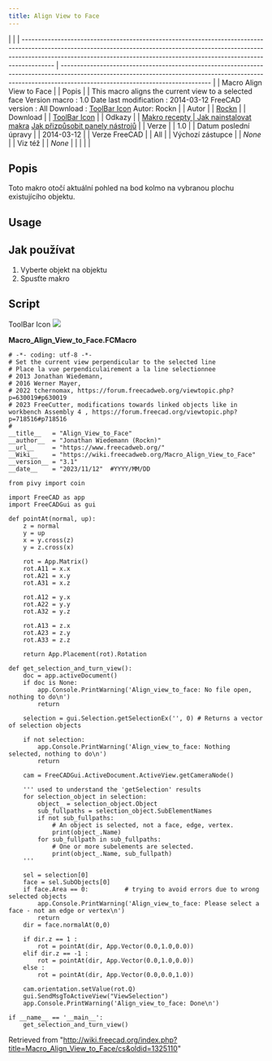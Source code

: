 ```yaml
---
title: Align View to Face
---
```


|                                                                                                                                                                                                                                                      |
| ---------------------------------------------------------------------------------------------------------------------------------------------------------------------------------------------------------------------------------------------------- | ---------------------------------------------------------------------------------------------------------------------------------------------------------------------------------------------------------- |
| Macro Align View to Face                                                                                                                                                                                                                             |
| Popis                                                                                                                                                                                                                                                |
| This macro aligns the current view to a selected face Version macro : 1.0 Date last modification : 2014-03-12 FreeCAD version : All Download : [ToolBar Icon](https://www.freecadweb.org/wiki/images/d/d7/Macro_Align_View_to_Face.png) Autor: Rockn |
| Autor                                                                                                                                                                                                                                                |
| [Rockn](/User:Rockn "User:Rockn")                                                                                                                                                                                                                    |
| Download                                                                                                                                                                                                                                             |
| [ToolBar Icon](https://www.freecadweb.org/wiki/images/d/d7/Macro_Align_View_to_Face.png)                                                                                                                                                             |
| Odkazy                                                                                                                                                                                                                                               |
| [Makro recepty                                                                                                                                                                                                                                       | ](/Macros_recipes/cs "Macros recipes/cs") [Jak nainstalovat makra](/How_to_install_macros/cs "How to install macros/cs") [Jak přizpůsobit panely nástrojů](/Customize_Toolbars/cs "Customize Toolbars/cs") |
| Verze                                                                                                                                                                                                                                                |
| 1.0                                                                                                                                                                                                                                                  |
| Datum poslední úpravy                                                                                                                                                                                                                                |
| 2014-03-12                                                                                                                                                                                                                                           |
| Verze FreeCAD                                                                                                                                                                                                                                        |
| All                                                                                                                                                                                                                                                  |
| Výchozí zástupce                                                                                                                                                                                                                                     |
| _None_                                                                                                                                                                                                                                               |
| Viz též                                                                                                                                                                                                                                              |
| _None_                                                                                                                                                                                                                                               |
|                                                                                                                                                                                                                                                      |
|                                                                                                                                                                                                                                                      |

## Popis

Toto makro otočí aktuální pohled na bod kolmo na vybranou plochu existujícího objektu.

## Usage

## Jak používat

1. Vyberte objekt na objektu
2. Spusťte makro

## Script

ToolBar Icon ![](/images/Macro_Align_View_to_Face.png)

**Macro_Align_View_to_Face.FCMacro**

```
# -*- coding: utf-8 -*-
# Set the current view perpendicular to the selected line
# Place la vue perpendiculairement a la line selectionnee
# 2013 Jonathan Wiedemann,
# 2016 Werner Mayer,
# 2022 tchernomax, https://forum.freecadweb.org/viewtopic.php?p=630019#p630019
# 2023 FreeCutter, modifications towards linked objects like in workbench Assembly 4 , https://forum.freecad.org/viewtopic.php?p=718516#p718516
#
__title__   = "Align_View_to_Face"
__author__  = "Jonathan Wiedemann (Rockn)"
__url__     = "https://www.freecadweb.org/"
__Wiki__    = "https://wiki.freecadweb.org/Macro_Align_View_to_Face"
__version__ = "3.1"
__date__    = "2023/11/12"  #YYYY/MM/DD

from pivy import coin

import FreeCAD as app
import FreeCADGui as gui

def pointAt(normal, up):
    z = normal
    y = up
    x = y.cross(z)
    y = z.cross(x)

    rot = App.Matrix()
    rot.A11 = x.x
    rot.A21 = x.y
    rot.A31 = x.z

    rot.A12 = y.x
    rot.A22 = y.y
    rot.A32 = y.z

    rot.A13 = z.x
    rot.A23 = z.y
    rot.A33 = z.z

    return App.Placement(rot).Rotation

def get_selection_and_turn_view():
	doc = app.activeDocument()
	if doc is None:
		app.Console.PrintWarning('Align_view_to_face: No file open, nothing to do\n')
		return

	selection = gui.Selection.getSelectionEx('', 0) # Returns a vector of selection objects

	if not selection:
		app.Console.PrintWarning('Align_view_to_face: Nothing selected, nothing to do\n')
		return

	cam = FreeCADGui.ActiveDocument.ActiveView.getCameraNode()

	''' used to understand the 'getSelection' results
	for selection_object in selection:
		object_ = selection_object.Object
		sub_fullpaths = selection_object.SubElementNames
		if not sub_fullpaths:
			# An object is selected, not a face, edge, vertex.
			print(object_.Name)
		for sub_fullpath in sub_fullpaths:
			# One or more subelements are selected.
			print(object_.Name, sub_fullpath)
	'''

	sel = selection[0]
	face = sel.SubObjects[0]
	if face.Area == 0:			# trying to avoid errors due to wrong selected objects
		app.Console.PrintWarning('Align_view_to_face: Please select a face - not an edge or vertex\n')
		return
	dir = face.normalAt(0,0)

	if dir.z == 1 :
	    rot = pointAt(dir, App.Vector(0.0,1.0,0.0))
	elif dir.z == -1 :
	    rot = pointAt(dir, App.Vector(0.0,1.0,0.0))
	else :
	    rot = pointAt(dir, App.Vector(0.0,0.0,1.0))

	cam.orientation.setValue(rot.Q)
	gui.SendMsgToActiveView("ViewSelection")
	app.Console.PrintWarning('Align_view_to_face: Done\n')

if __name__ == '__main__':
	get_selection_and_turn_view()
```

Retrieved from "<http://wiki.freecad.org/index.php?title=Macro_Align_View_to_Face/cs&oldid=1325110>"
